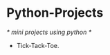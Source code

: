 # Python-Projects
_* mini projects using python *_

<break>

<ul>
  <li> Tick-Tack-Toe. </li>
</ul>
